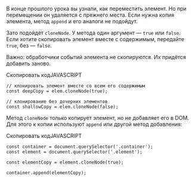 

В конце прошлого урока вы узнали, как переместить элемент. Но при перемещении он удаляется с прежнего места. Если нужна копия элемента, метод `append` и его аналоги не подойдут.

Зато подойдёт `cloneNode`. У метода один аргумент — `true` или `false`. Если хотите скопировать элемент вместе с содержимым, передайте `true`, без — `false`.

Важно: обработчики событий элемента не скопируются. Их придётся добавить заново.

Скопировать кодJAVASCRIPT

```
// клонировать элемент вместе со всем его содержимым
const deepCopy = elem.cloneNode(true);

// клонирование без дочерних элементов
const shallowCopy = elem.cloneNode(false); 
```

Метод `cloneNode` только копирует элемент, но не добавляет его в DOM. Для этого к копии используют `append` или другой метод добавления:

Скопировать кодJAVASCRIPT

```
const container = document.querySelector('.container');
const element = document.querySelector('.element');

const elementCopy = element.cloneNode(true);

container.append(elementCopy); 
```